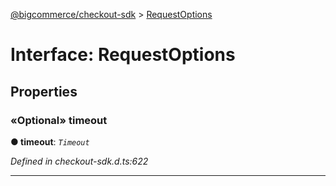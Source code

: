 [@bigcommerce/checkout-sdk](../README.md) > [RequestOptions](../interfaces/requestoptions.md)



# Interface: RequestOptions


## Properties
<a id="timeout"></a>

### «Optional» timeout

**●  timeout**:  *`Timeout`* 

*Defined in checkout-sdk.d.ts:622*





___


